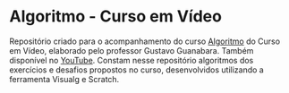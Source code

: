 # Algoritmo - Curso em Vídeo
Repositório criado para o acompanhamento do curso [Algoritmo](https://www.cursoemvideo.com/curso/curso-de-algoritmo/) do Curso em Vídeo, elaborado pelo professor Gustavo Guanabara. Também disponível no [YouTube](https://youtube.com/playlist?list=PLHz_AreHm4dmSj0MHol_aoNYCSGFqvfXV&feature=shared).
Constam nesse repositório algoritmos dos exercícios e desafios propostos no curso, desenvolvidos utilizando a ferramenta Visualg e Scratch.

